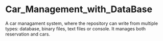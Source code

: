 # Car_Management_with_DataBase
A car managament system, where the repository can write from multiple types: database, binary files, text files or console. It manages both reservation and cars.
